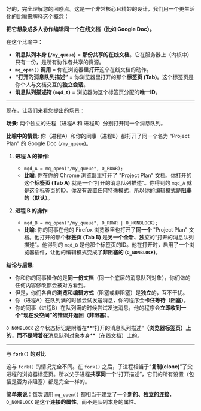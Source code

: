 好的，完全理解您的困惑点。这是一个非常核心且精妙的设计，我们用一个更生活化的比喻来解释这个概念：

**把它想象成多人协作编辑同一个在线文档（比如 Google Doc）。**

在这个比喻中：
* **消息队列本身 (`/my_queue`)** = **那份共享的在线文档**。它在服务器上（内核中）只有一份，是所有协作者共享的资源。
* **`mq_open()` 调用** = 你在浏览器里**打开**这个在线文档的动作。
* **“打开的消息队列描述”** = 你浏览器里打开的那个**标签页 (Tab)**。这个标签页是你个人与文档交互的**独立会话**。
* **消息队列描述符 (`mqd_t`)** = 浏览器为这个标签页分配的**唯一ID**。

---

现在，让我们来看您提出的场景：

**场景**: 两个独立的进程（进程A 和 进程B）分别打开同一个消息队列。

**比喻中的情景**: 你（进程A）和你的同事（进程B）都打开了同一个名为 "Project Plan" 的 Google Doc (`/my_queue`)。

1.  **进程 A 的操作**:
    * `mqd_A = mq_open("/my_queue", O_RDWR);`
    * **比喻**: 你在你的 Chrome 浏览器里打开了 "Project Plan" 文档。你打开的这个**标签页 (Tab A)** 就是一个“打开的消息队列描述”。你得到的 `mqd_A` 就是这个标签页的ID。你没有设置任何特殊模式，所以你的编辑模式是**阻塞的（默认）**。

2.  **进程 B 的操作**:
    * `mqd_B = mq_open("/my_queue", O_RDWR | O_NONBLOCK);`
    * **比喻**: 你的同事在他的 Firefox 浏览器里也打开了**同一个** "Project Plan" 文档。他打开的那个**标签页 (Tab B)** 是**另一个全新、独立**的“打开的消息队列描述”。他得到的 `mqd_B` 是他那个标签页的ID。他在打开时，启用了一个浏览器插件，让他的编辑模式变成了**非阻塞的 (`O_NONBLOCK`)**。

**结论与后果**:
* 你和你的同事操作的是**同一份文档**（同一个底层的消息队列对象），你们做的任何内容修改都会被对方看到。
* 但是，你们各自的**浏览和编辑方式**（阻塞或非阻塞）是**独立**的，互不干扰。
* 你（进程A）在队列满的时候尝试发送消息，你的程序会**卡住等待（阻塞）**。
* 你的同事（进程B）在队列满的时候尝试发送消息，他的程序会**立即收到一个“现在没空间”的错误并返回（非阻塞）**。

`O_NONBLOCK` 这个状态标记是附着在**“打开的消息队列描述”**（浏览器标签页）上的，而不是附着在**消息队列对象本身**（在线文档）上的。

---

**与 `fork()` 的对比**

这与 `fork()` 的情况完全不同。在 `fork()` 之后，子进程相当于“**复制(clone)**”了父进程的浏览器标签页。所以父子进程**共享同一个**“打开描述”，它们的所有设置（包括是否为非阻塞）都是完全一样的。

**简单来说**：每次调用 `mq_open()` 都相当于建立了一个**新的、独立的连接**，`O_NONBLOCK` 是这个**连接的属性**，而不是队列本身的属性。